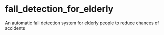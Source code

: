 # fall_detection_for_elderly
An automatic fall detection system for elderly people to reduce chances of accidents
